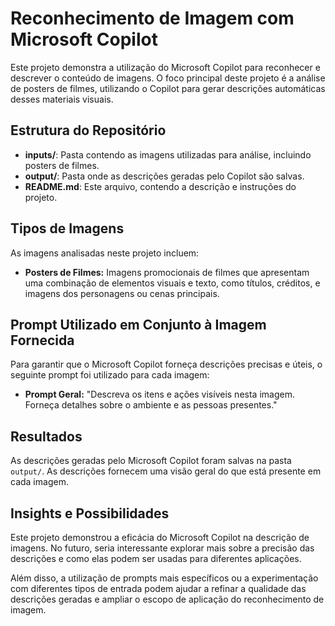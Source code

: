 # Reconhecimento de Imagem com Microsoft Copilot

Este projeto demonstra a utilização do Microsoft Copilot para reconhecer e descrever o conteúdo de imagens. O foco principal deste projeto é a análise de posters de filmes, utilizando o Copilot para gerar descrições automáticas desses materiais visuais.

## Estrutura do Repositório

- **inputs/**: Pasta contendo as imagens utilizadas para análise, incluindo posters de filmes.
- **output/**: Pasta onde as descrições geradas pelo Copilot são salvas.
- **README.md**: Este arquivo, contendo a descrição e instruções do projeto.

## Tipos de Imagens

As imagens analisadas neste projeto incluem:

- **Posters de Filmes:** Imagens promocionais de filmes que apresentam uma combinação de elementos visuais e texto, como títulos, créditos, e imagens dos personagens ou cenas principais.
  
## Prompt Utilizado em Conjunto à Imagem Fornecida

Para garantir que o Microsoft Copilot forneça descrições precisas e úteis, o seguinte prompt foi utilizado para cada imagem:

- **Prompt Geral:** "Descreva os itens e ações visíveis nesta imagem. Forneça detalhes sobre o ambiente e as pessoas presentes."


## Resultados

As descrições geradas pelo Microsoft Copilot foram salvas na pasta `output/`. As descrições fornecem uma visão geral do que está presente em cada imagem.


## Insights e Possibilidades

Este projeto demonstrou a eficácia do Microsoft Copilot na descrição de imagens. No futuro, seria interessante explorar mais sobre a precisão das descrições e como elas podem ser usadas para diferentes aplicações.

Além disso, a utilização de prompts mais específicos ou a experimentação com diferentes tipos de entrada podem ajudar a refinar a qualidade das descrições geradas e ampliar o escopo de aplicação do reconhecimento de imagem.




